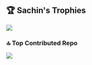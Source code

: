 ## 🏆 Sachin's Trophies
![](https://github-profile-trophy.vercel.app/?username=SachinAkash01&theme=radical&no-frame=false&no-bg=true&margin-w=4)

### 🔝 Top Contributed Repo
![](https://github-contributor-stats.vercel.app/api?username=SachinAkash01&limit=3&theme=dark&combine_all_yearly_contributions=true)
